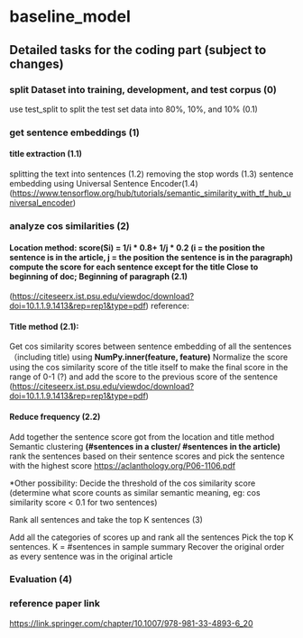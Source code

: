# baseline_model
## Detailed tasks for the coding part (subject to changes)

### split Dataset into training, development, and test corpus (0)

use test_split to split the test set data into 80%, 10%, and 10% (0.1)

### get sentence embeddings (1)

#### title extraction (1.1)
splitting the text into sentences (1.2)
removing the stop words (1.3)
sentence embedding using Universal Sentence Encoder(1.4)
(https://www.tensorflow.org/hub/tutorials/semantic_similarity_with_tf_hub_universal_encoder)

### analyze cos similarities (2)

#### Location method: <strong>score(Si) = 1/i * 0.8+ 1/j * 0.2 </strong>  (i = the position the sentence is in the article, j = the position the sentence is in the paragraph) compute the score for each sentence except for the title  Close to beginning of doc; Beginning of paragraph (2.1) 
(https://citeseerx.ist.psu.edu/viewdoc/download?doi=10.1.1.9.1413&rep=rep1&type=pdf)
reference:

   
#### Title method (2.1): 
Get cos similarity scores between sentence embedding of all the sentences （including title) using <strong>NumPy.inner(feature, feature)</strong>
Normalize the score using the cos similarity score of the title itself to make the final score in the range of 0-1 (?) and add the score to the previous score of the sentence
(https://citeseerx.ist.psu.edu/viewdoc/download?doi=10.1.1.9.1413&rep=rep1&type=pdf)

#### Reduce frequency (2.2)
Add together the sentence score got from the location and title method
Semantic clustering
<strong>(#sentences in a cluster/ #sentences in the article)</strong>
rank the sentences based on their sentence scores and pick the sentence with the highest score
https://aclanthology.org/P06-1106.pdf

*Other possibility: Decide the threshold of the cos similarity score (determine what score counts as similar semantic meaning, eg: cos similarity score < 0.1 for two sentences)

Rank all sentences and take the top K sentences (3)

Add all the categories of scores up and rank all the sentences
Pick the top K sentences. K = #sentences in sample summary
Recover the original order as every sentence was in the original article

### Evaluation (4)


### reference paper link
https://link.springer.com/chapter/10.1007/978-981-33-4893-6_20
